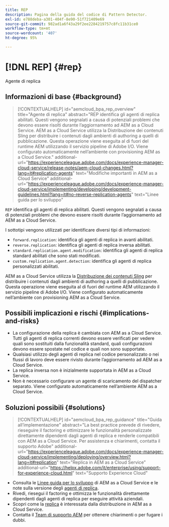 ```yaml
---
title: REP
description: Pagina della guida del codice di Pattern Detector.
exl-id: e788deba-a301-404f-8e90-51f721409e69
source-git-commit: 982ad1a6f43a29f2ee2284219757c8fc11b31ce0
workflow-type: tm+mt
source-wordcount: '407'
ht-degree: 95%

---
```


# [!DNL REP] {#rep}

Agente di replica

## Informazioni di base {#background}

>[!CONTEXTUALHELP]
>id="aemcloud_bpa_rep_overview"
>title="Agente di replica"
>abstract="REP identifica gli agenti di replica abilitati. Questi vengono segnalati a causa di potenziali problemi che devono essere risolti durante l’aggiornamento ad AEM as a Cloud Service. AEM as a Cloud Service utilizza la Distribuzione dei contenuti Sling per distribuire i contenuti dagli ambienti di authoring a quelli di pubblicazione. Questa operazione viene eseguita al di fuori del runtime AEM utilizzando il servizio pipeline di Adobe I/O. Viene configurato automaticamente nell’ambiente con provisioning AEM as a Cloud Service."
>additional-url="https://experienceleague.adobe.com/docs/experience-manager-cloud-service/release-notes/aem-cloud-changes.html?lang=it#replication-agents" text="Modifiche importanti in AEM as a Cloud Service"
>additional-url="https://experienceleague.adobe.com/docs/experience-manager-cloud-service/implementing/developing/development-guidelines.html?lang=it#no-reverse-replication-agents" text="Linee guida per lo sviluppo"

`REP` identifica gli agenti di replica abilitati. Questi vengono segnalati a causa di potenziali problemi che devono essere risolti durante l’aggiornamento ad AEM as a Cloud Service.

I sottotipi vengono utilizzati per identificare diversi tipi di informazioni:

* `forward.replication`: identifica gli agenti di replica in avanti abilitati.
* `reverse.replication`: identifica gli agenti di replica inversa abilitati.
* `standard.replication.agent.modification`: identifica gli agenti di replica standard abilitati che sono stati modificati.
* `custom.replication.agent.detection`: identifica gli agenti di replica personalizzati abilitati.

AEM as a Cloud Service utilizza la [Distribuzione dei contenuti Sling](https://sling.apache.org/documentation/bundles/content-distribution.html) per distribuire i contenuti dagli ambienti di authoring a quelli di pubblicazione. Questa operazione viene eseguita al di fuori del runtime AEM utilizzando il servizio pipeline di Adobe I/O. Viene configurato automaticamente nell’ambiente con provisioning AEM as a Cloud Service.

## Possibili implicazioni e rischi {#implications-and-risks}

* La configurazione della replica è cambiata con AEM as a Cloud Service. Tutti gli agenti di replica correnti devono essere verificati per vedere quali sono sostituiti dalla funzionalità standard, quali configurazioni devono essere spostate nel codice e quali non sono supportate.
* Qualsiasi utilizzo degli agenti di replica nel codice personalizzato o nei flussi di lavoro deve essere rivisto durante l’aggiornamento ad AEM as a Cloud Service.
* La replica inversa non è inizialmente supportata in AEM as a Cloud Service.
* Non è necessario configurare un agente di scaricamento del dispatcher separato. Viene configurato automaticamente nell’ambiente AEM as a Cloud Service.

## Soluzioni possibili {#solutions}

>[!CONTEXTUALHELP]
>id="aemcloud_bpa_rep_guidance"
>title="Guida all’implementazione"
>abstract="La best practice prevede di rivedere, rieseguire il factoring e ottimizzare le funzionalità personalizzate direttamente dipendenti dagli agenti di replica e renderle compatibili con AEM as a Cloud Service. Per assistenza e chiarimenti, contatta il supporto Adobe"
>additional-url="https://experienceleague.adobe.com/docs/experience-manager-cloud-service/implementing/deploying/overview.html?lang=it#replication" text="Replica in AEM as a Cloud Service"
>additional-url="https://helpx.adobe.com/it/enterprise/using/support-for-experience-cloud.html" text="Supporto Experience Cloud"

* Consulta le [Linee guida per lo sviluppo](https://experienceleague.adobe.com/docs/experience-manager-cloud-service/implementing/developing/development-guidelines.html?lang=it#no-reverse-replication-agents) di AEM as a Cloud Service e le note sulla versione degli [agenti di replica](https://experienceleague.adobe.com/docs/experience-manager-cloud-service/release-notes/aem-cloud-changes.html?lang=it#replication-agents).
* Rivedi, riesegui il factoring e ottimizza le funzionalità direttamente dipendenti dagli agenti di replica per eseguire attività aziendali.
* Scopri come la [replica](https://experienceleague.adobe.com/docs/experience-manager-cloud-service/implementing/deploying/overview.html?lang=it#replication) è interessata dalla distribuzione in AEM as a Cloud Service.
* Contatta il [Team di supporto AEM](https://helpx.adobe.com/it/enterprise/using/support-for-experience-cloud.html) per ottenere chiarimenti o per fugare i dubbi.

